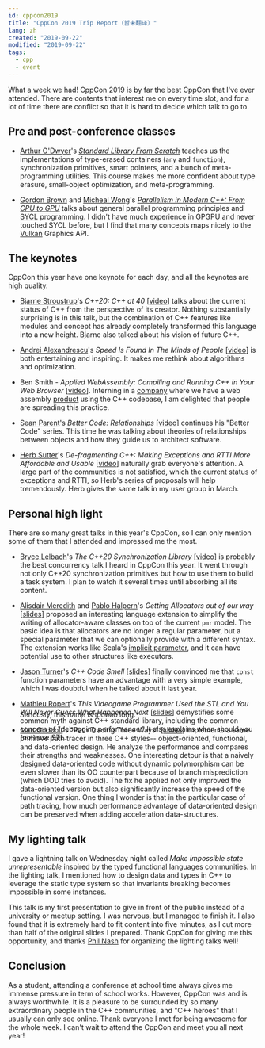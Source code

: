 ```yaml
---
id: cppcon2019
title: "CppCon 2019 Trip Report（暂未翻译）"
lang: zh
created: "2019-09-22"
modified: "2019-09-22"
tags:
  - cpp
  - event
---
```


What a week we had! CppCon 2019 is by far the best CppCon that I've ever attended. There are contents that interest me on every time slot, and for a lot of time there are conflict so that it is hard to decide which talk to go to.

## Pre and post-conference classes

- [Arthur O'Dwyer](https://quuxplusone.github.io/blog/)'s _[Standard Library From Scratch](https://quuxplusone.github.io/from-scratch/)_ teaches us the implementations of type-erased containers (`any` and `function`), synchronization primitives, smart pointers, and a bunch of meta-programming utilities. This course makes me more confident about type erasure, small-object optimization, and meta-programming.

- [Gordon Brown](https://twitter.com/AerialMantis) and [Micheal Wong](https://wongmichael.com/)'s _[Parallelism in Modern C++: From CPU to GPU](https://github.com/Aerialmantis/cppcon-parallelism-class)_ talks about general parallel programming principles and [SYCL](https://www.khronos.org/sycl/) programming. I didn't have much experience in GPGPU and never touched SYCL before, but I find that many concepts maps nicely to the [Vulkan](https://www.khronos.org/vulkan/) Graphics API.

## The keynotes

CppCon this year have one keynote for each day, and all the keynotes are high quality.

- [Bjarne Stroustrup](http://www.stroustrup.com/)'s _C++20: C++ at 40_ \[[video](https://www.youtube.com/watch?v=u_ij0YNkFUs)\] talks about the current status of C++ from the perspective of its creator. Nothing substantially surprising is in this talk, but the combination of C++ features like modules and concept has already completely transformed this language into a new height. Bjarne also talked about his vision of future C++.

- [Andrei Alexandrescu](https://erdani.com/)'s _Speed Is Found In The Minds of People_ \[[video](https://www.youtube.com/watch?v=FJJTYQYB1JQ&t=4552s)\] is both entertaining and inspiring. It makes me rethink about algorithms and optimization.

- Ben Smith - _Applied WebAssembly: Compiling and Running C++ in Your Web Browser_ \[[video](https://www.youtube.com/watch?v=5N4b-rU-OAA)\]. Interning in a [company](https://www.sketchup.com/) where we have a web assembly [product](https://app.sketchup.com/app) using the C++ codebase, I am delighted that people are spreading this practice.

- [Sean Parent](https://sean-parent.stlab.cc/)'s _Better Code: Relationships_ \[[video](https://www.youtube.com/watch?v=ejF6qqohp3M)\] continues his "Better Code" series. This time he was talking about theories of relationships between objects and how they guide us to architect software.

- [Herb Sutter](https://herbsutter.com/)'s _De-fragmenting C++: Making Exceptions and RTTI More Affordable and Usable_ \[[video](https://www.youtube.com/watch?v=ARYP83yNAWk)\] naturally grab everyone's attention. A large part of the communities is not satisfied, which the current status of exceptions and RTTI, so Herb's series of proposals will help tremendously. Herb gives the same talk in my user group in March.

## Personal high light

There are so many great talks in this year's CppCon, so I can only mention some of them that I attended and impressed me the most.

- [Bryce Lelbach](https://twitter.com/blelbach)'s _The C++20 Synchronization Library_ \[[video](https://youtu.be/Zcqwb3CWqs4)\] is probably the best concurrency talk I heard in CppCon this year. It went through not only C++20 synchronization primitives but how to use them to build a task system. I plan to watch it several times until absorbing all its content.

- [Alisdair Meredith](https://twitter.com/alisdairmered) and [Pablo Halpern](https://twitter.com/pabloghalpern)'s _Getting Allocators out of our way_ \[[slides](https://github.com/CppCon/CppCon2019/blob/master/Presentations/getting_allocators_out_of_our_way/getting_allocators_out_of_our_way__alisdair_meredith__pablo_halpern__cppcon_2019.pdf)\] proposed an interesting language extension to simplify the writing of allocator-aware classes on top of the current `pmr` model. The basic idea is that allocators are no longer a regular parameter, but a special parameter that we can optionally provide with a different syntax. The extension works like Scala's [implicit parameter](https://docs.scala-lang.org/tour/implicit-parameters.html), and it can have potential use to other structures like executors.

- [Jason Turner](https://twitter.com/lefticus)'s _C++ Code Smell_ \[[slides](https://github.com/CppCon/CppCon2019/blob/master/Presentations/cpp_code_smells/cpp_code_smells__jason_turner__cppcon_2019.pdf)\] finally convinced me that `const` function parameters have an advantage with a very simple example, which I was doubtful when he talked about it last year.

- [Mathieu Ropert](https://mropert.github.io/)'s _This Videogame Programmer Used the STL and You Will Never Guess What Happened Next_ \[[slides](https://github.com/CppCon/CppCon2019/blob/master/Presentations/this_videogame_programmer_used_the_stl/this_videogame_programmer_used_the_stl__mathieu_ropert__cppcon_2019.pdf)\] demystifies some common myth against C++ standard library, including the common concern of "debugging performance." It also explains when should you (not) use STL.

<aside style="margin-top: -77px; margin-left: 1.45rem">

Seriously, this name is tooooo long.

</aside>

- [Matt Godbolt](https://xania.org/)'s "Path Tracing Three Ways" \[[slides](https://mattgodbolt.github.io/pt-three-ways-pres/#/)\] implements a same primitive path tracer in three C++ styles-- object-oriented, functional, and data-oriented design. He analyze the performance and compares their strengths and weaknesses. One interesting detour is that a naively designed data-oriented code without dynamic polymorphism can be even slower than its OO counterpart because of branch misprediction (which DOD tries to avoid). The fix he applied not only improved the data-oriented version but also significantly increase the speed of the functional version. One thing I wonder is that in the particular case of path tracing, how much performance advantage of data-oriented design can be preserved when adding acceleration data-structures.

## My lighting talk

I gave a lightning talk on Wednesday night called _Make impossible state unrepresentable_ inspired by the typed functional languages communities. In the lighting talk, I mentioned how to design data and types in C++ to leverage the static type system so that invariants breaking becomes impossible in some instances.

This talk is my first presentation to give in front of the public instead of a university or meetup setting. I was nervous, but I managed to finish it. I also found that it is extremely hard to fit content into five minutes, as I cut more than half of the original slides I prepared. Thank CppCon for giving me this opportunity, and thanks [Phil Nash](https://levelofindirection.com/index.html) for organizing the lighting talks well!

## Conclusion

As a student, attending a conference at school time always gives me immense pressure in term of school works. However, CppCon was and is always worthwhile. It is a pleasure to be surrounded by so many extraordinary people in the C++ communities, and "C++ heroes" that I usually can only see online. Thank everyone I met for being awesome for the whole week. I can't wait to attend the CppCon and meet you all next year!
